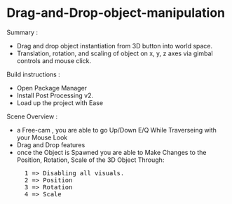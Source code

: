 # Drag-and-Drop-object-manipulation

Summary :
* Drag and drop object instantiation from 3D button into world space.
* Translation, rotation, and scaling of object on x, y, z axes via gimbal controls and mouse click.

Build instructions :
- Open Package Manager
- Install Post Processing v2.
- Load up the project with Ease

Scene Overview :
- a Free-cam , you are able to go Up/Down E/Q While Traverseing with your Mouse Look
- Drag and Drop features
- once the Object is Spawned you are able to Make Changes to the Position, Rotation, Scale 
of the 3D Object Through:
  <pre>
    1 => Disabling all visuals.
    2 => Position
    3 => Rotation
    4 => Scale
  </pre>

